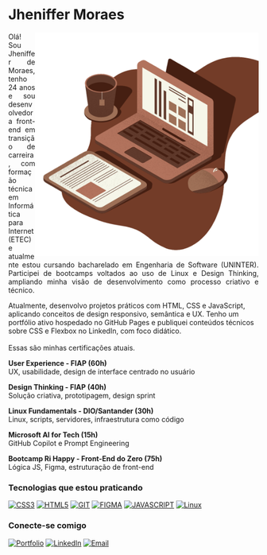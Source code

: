 

<h1>Jheniffer Moraes</h1>
<img align="right" alt="Vetor by Jheniffer Moraes" height="450" src="computer.png">

<p align="justify">Olá! Sou Jheniffer de Moraes, tenho 24 anos e sou desenvolvedora front-end em transição de carreira, com formação técnica em Informática para Internet (ETEC) e atualmente estou cursando bacharelado em Engenharia de Software (UNINTER). Participei de bootcamps voltados ao uso de Linux e Design Thinking, ampliando minha visão de desenvolvimento como processo criativo e técnico.

Atualmente, desenvolvo projetos práticos com HTML, CSS e JavaScript, aplicando conceitos de design responsivo, semântica e UX. Tenho um portfólio ativo hospedado no GitHub Pages e publiquei conteúdos técnicos sobre CSS e Flexbox no LinkedIn, com foco didático. 
<br>
<br>
Essas são minhas certificações atuais.

 **User Experience - FIAP (60h)**  
  UX, usabilidade, design de interface centrado no usuário

 **Design Thinking - FIAP (40h)**  
  Solução criativa, prototipagem, design sprint

 **Linux Fundamentals - DIO/Santander (30h)**  
  Linux, scripts, servidores, infraestrutura como código  
  
 **Microsoft AI for Tech (15h)**  
  GitHub Copilot e Prompt Engineering  

**Bootcamp Ri Happy - Front-End do Zero (75h)**  
  Lógica JS, Figma, estruturação de front-end   </p>
  


### Tecnologias que estou praticando
[![CSS3](https://img.shields.io/badge/-css3-451f12?style=for-the-badge&logo=css&logoColor=fff&color:000)]()
[![HTML5](https://img.shields.io/badge/-html5-451f12?style=for-the-badge&logo=html5&logoColor=fff&color:000)]()
[![GIT](https://img.shields.io/badge/-git-451f12?style=for-the-badge&logo=git&logoColor=fff&color:000)]()
[![FIGMA](https://img.shields.io/badge/-figma-451f12?style=for-the-badge&logo=figma&logoColor=fff&color:000)]()
[![JAVASCRIPT](https://img.shields.io/badge/-javascript-451f12?style=for-the-badge&logo=javascript&logoColor=fff&color:000)]()
[![Linux](https://img.shields.io/badge/-linux-451f12?style=for-the-badge&logo=linux&logoColor=fff&color:FFF)]()


### Conecte-se comigo

[![Portfolio](https://img.shields.io/badge/-Portfólio-451f12?style=for-the-badge&logo=Portfólio&logoColor=FF00F6&color:FFF)](https://jheniffermoraes.github.io/dio-portfolio/) 
[![LinkedIn](https://img.shields.io/badge/-LinkedIn-451f12?style=for-the-badge&logo=linkedin&logoColor=FF00F6&color:FFF)](https://www.linkedin.com/in/jheniffer-moraes/)
[![Email](https://img.shields.io/badge/-Email-451f12?style=for-the-badge&logo=linkedin&logoColor=FF00F6&color:FFF)](mailto:jheniffermoraes7@gmail.com)





